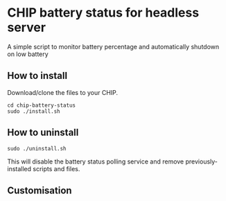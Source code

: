 # CHIP battery status for headless server

A simple script to monitor battery percentage and automatically shutdown on low battery

## How to install
Download/clone the files to your CHIP.
```
cd chip-battery-status
sudo ./install.sh
```



## How to uninstall
```
sudo ./uninstall.sh
```
This will disable the battery status polling service
and remove previously-installed scripts and files.

## Customisation
